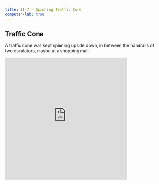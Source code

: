 ```yaml
---
title: II-7 — Spinning Traffic Cone
computer-lab: true
---
```


## Traffic Cone

A traffic cone was kept spinning upside down, in between the handrails of two escalators, maybe at a shopping mall.

<iframe src="https://www.facebook.com/plugins/video.php?href=https%3A%2F%2Fwww.facebook.com%2FRSR.lol%2Fvideos%2F1693237897606545%2F&show_text=0&width=400" width="400" height="400" style="border:none;overflow:hidden" scrolling="no" frameborder="0" allowTransparency="true" allowFullScreen="true"></iframe>
